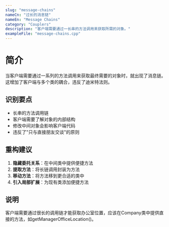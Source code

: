 ```yaml
---
slug: "message-chains"
nameCn: "过长的消息链"
nameEn: "Message Chains"
category: "Couplers"
description: "客户端需要通过一长串的方法调用来获取所需的对象。"
exampleFile: "message-chains.cpp"
---
```


# 简介

当客户端需要通过一系列的方法调用来获取最终需要的对象时，就出现了消息链。这增加了客户端与多个类的耦合，违反了迪米特法则。

## 识别要点

- 长串的方法调用链
- 客户端需要了解对象的内部结构
- 修改中间对象会影响客户端代码
- 违反了"只与直接朋友交谈"的原则

## 重构建议

1. **隐藏委托关系**：在中间类中提供便捷方法
2. **提取方法**：将长链调用封装为方法
3. **移动方法**：将方法移到更合适的类中
4. **引入局部扩展**：为现有类添加便捷方法

## 说明

客户端需要通过很长的调用链才能获取办公室位置，应该在Company类中提供直接的方法，如getManagerOfficeLocation()。